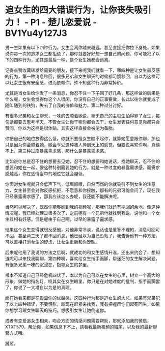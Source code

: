 # 追女生的四大错误行为，让你丧失吸引力！ - P1 - 楚儿恋爱说 - BV1Yu4y127J3

男一生如果有以下四种行为，女生会离你越来越远，甚至直接把你拉下身处，如果说你每一次的追求女生都拒绝了，那你就要好好想一想自己的问题，你可能犯了以下的四种行为，尤其是最后一种，是个女生她都会远离。

记得点赞收藏转发给需要的朋友，接下来呢我们就看一下，哪四种是让女生最反感的行为，第一种消息秒回，很多兄弟和女生聊天的时候都习惯秒回，自以为这样可以让女生很有安全感，进而依赖你，殊不知这种行为非常掉价。

尤其是当女生给你发了一条消息，你忍不住一下子回了好几条，那这样做的后果是什么呢，女生会觉得你这个人很闲，你没有自己的正事要做，长此以往你就变成了随叫随到的铁狗，失去了自我的价值和魅力，第二种过分讨好。

有很多兄弟和女生聊天，一味的去顺着她说，毫无自己的主见生怕得罪了女生，每句话都要去思考半天，不管女生让你干嘛你都会去干，女生发表任何意见你都只会赞同，你以为这样是很体贴，其实这样直接会被沦为备胎。

你把自己的地位放得这么低，你就不要怪女生瞧不起你，就算她愿意跟你聊，那也只是因为你会顺着她，她会享受这种被人捧到天上的感觉，但要说喜欢你啊，真谈不上，第三种过度暴露需求感，那什么是暴露需求感。

比如说你总是忍不住的想要去见她，忍不住的想要和她说话，找她聊天，忍不住的想要和她在一起，像这种特别需要她的行为，就是一种过度的暴露需求感，而需求感越高，你在感情当中的地位它就会越低。

你面对女生呢就只会低声下气，低眉顺眼，自然而然的你就吸引不到女生的注意力，女生甚至会对你反感抗拒，不愿意和你接触，那有的兄弟可能会问了，现在我已经暴露需求感了，那我应该怎么办呢，我还能不能解决呢。

当然可以解决了，既然你能够刷到我的视频呢，那我们就还有挽回的余地，像这种情况呢，我已经处理过很多次了，之前呢有一个兄弟他就找到我说，说他和一个女生互相有好感，但是呢由于自己啊，过早的暴露了需求感。

结果这个女生变得就很反感他，对他非常冷淡，说话也是爱答不理的，消息可回可不回，甚至两三天了都不回消息，他已经以为自己没戏了，我告诉他有一种方法，可以直接打消女生的疑虑，让女生重新和你暧昧。

后来呢他用了我说的方法之后啊，就成功的和女生感情升温，还出来约会了，想知道呢可以来找我聊聊，第四种啊，喜欢给女生指手画脚，帮迷茫的女生解决问题，有很多兄弟一味的沉浸在，指导女生的梦里。

根本不知道自己已经危机四伏了，本以为自己可以在女生的心里，树立一个高大的形象，做她的指名灯，哎其实在女生眼里，你只是在对她过度的批判，指手画脚罢了，你说了一大堆自以为是的真理。

而在她看来都是在彰显你的优越感，这四种行为都是追女生的大忌，如果有兄弟犯了以上四种错误，不要慌张，趁现在赶紧来找我，我有把握帮你们起死回生，如果你想学习跟女生聊天的技巧，想吸引女生让她倒追你。

或者有恋爱追女生相亲，吻合方面的情感问题需要帮助，那就添加我的微信，XTXT579，帮助你，如果信息下不上，請看我最新視頻的結尾，以及我的最新聯繫方式哦。

掰掰。